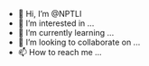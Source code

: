 - 👋 Hi, I’m @NPTLI
- 👀 I’m interested in ...
- 🌱 I’m currently learning ...
- 💞️ I’m looking to collaborate on ...
- 📫 How to reach me ...

<!---
NPTLI/NPTLI is a ✨ special ✨ repository because its `README.md` (this file) appears on your GitHub profile.
You can click the Preview link to take a look at your changes.
--->
